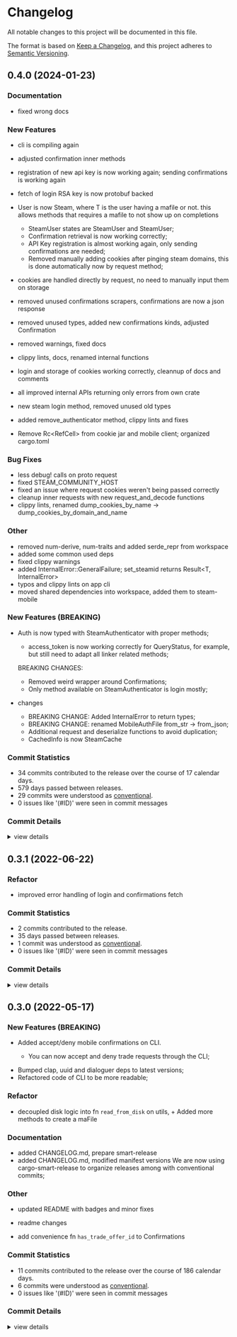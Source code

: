 # Changelog

All notable changes to this project will be documented in this file.

The format is based on [Keep a Changelog](https://keepachangelog.com/en/1.0.0/),
and this project adheres to [Semantic Versioning](https://semver.org/spec/v2.0.0.html).

## 0.4.0 (2024-01-23)

### Documentation

 - <csr-id-0142d141bebfbe9d641ef98098ee9f9c8acd1757/> fixed wrong docs

### New Features

 - <csr-id-fe6c19345b15cb4b63f75b05418e0213e8b2b665/> cli is compiling again
 - <csr-id-8fea774279551db86f6b92315a059ab5339ced9b/> adjusted confirmation inner methods
 - <csr-id-c3b7298bf8593a494e51078bb7b4b31582783835/> registration of new api key is now working again; sending confirmations is working again
 - <csr-id-485daa67302716dbdd7c3de61722db4adda34727/> fetch of login RSA key is now protobuf backed
 - <csr-id-db6e83a347b6aa3df4f0e1811cd354861839934d/> User is now Steam<T>, where T is the user having a mafile or not.
   this allows methods that requires a mafile to not show up on completions
   
   * SteamUser states are SteamUser<PresentMaFile> and SteamUser<AbsentMaFile>;
   * Confirmation retrieval is now working correctly;
   * API Key registration is almost working again, only sending confirmations are
   needed;
   * Removed manually adding cookies after pinging steam domains, this is done
   automatically now by request method;
 - <csr-id-9d864866b00e05bcf1cb1b7db389b5a2a4c11557/> cookies are handled directly by request, no need to manually input them on storage
 - <csr-id-65121ed55a3eb6d6b3068cc7d6ffe0bf6dc74c06/> removed unused confirmations scrapers, confirmations are now a json response
 - <csr-id-42998bd67bd0fc0bdae73db9b191ebc3461fb551/> removed unused types, added new confirmations kinds, adjusted Confirmation
 - <csr-id-8cf954b4d03e29891ea37f219c086b025faab05d/> removed warnings, fixed docs
 - <csr-id-95568ed52550c821212862ad0515e3cf2a69b6f4/> clippy lints, docs, renamed internal functions
 - <csr-id-897479ea62281f23a222bf735ceda6a22c557046/> login and storage of cookies working correctly, cleannup of docs and comments
 - <csr-id-02f302c9e67aebab3a7c9a892100b12fd5537de0/> all improved internal APIs returning only errors from own crate
 - <csr-id-fb218a3bdb7a047050c307b47c29800e51c59608/> new steam login method, removed unused old types
 - <csr-id-cad5810fed6cc3298a9497cb367ca7ebbb113d96/> added remove_authenticator method, clippy lints and fixes
 - <csr-id-d88d9c3cd338c670db487bda8482ebb33ddb76b6/> Remove Rc<RefCell<T>> from cookie jar and mobile client; organized cargo.toml

### Bug Fixes

 - <csr-id-d7799dd1f1eea85e0af06f50b4b791bfe0697b9c/> less debug! calls on proto request
 - <csr-id-996e28a7930f76adc8dd95ff90052557540e027d/> fixed STEAM_COMMUNITY_HOST
 - <csr-id-6505161011e05dad07450761006aae803858458d/> fixed an issue where request cookies weren't being passed correctly
 - <csr-id-7bdf9dff27171abb268cb7982c606f76c42b0267/> cleanup inner requests with new request_and_decode functions
 - <csr-id-d4323529730939b9dffa5af1aa0768591d414577/> clippy lints, renamed dump_cookies_by_name -> dump_cookies_by_domain_and_name

### Other

 - <csr-id-154212b00831bebc6ff4b7c351fee7c78dc90aa2/> removed num-derive, num-traits and added serde_repr from workspace
 - <csr-id-f37078a6c55650561b60faa6e9daac0b04efad41/> added some common used deps
 - <csr-id-179492088b413f18b5a6ea83167a2d5c807f58cc/> fixed clippy warnings
 - <csr-id-6457ec23fabec9fe7965b93eabea3ca4b850fe33/> added InternalError::GeneralFailure; set_steamid returns Result<T, InternalError>
 - <csr-id-54af8c01c71bbc511eae6d37e537b465842fe226/> typos and clippy lints on app cli
 - <csr-id-af9b9350dcefdf5e74e71fa890a365ac508571c4/> moved shared dependencies into workspace, added them to steam-mobile

### New Features (BREAKING)

 - <csr-id-d043dd67293431c9a81ee7c5f5b4e02e955c32e8/> Auth is now typed with SteamAuthenticator<Authenticated> with proper methods;
   * access_token is now working correctly for QueryStatus, for example, but still
   need to adapt all linker related methods;
   
   BREAKING CHANGES:
   * Removed weird wrapper around Confirmations;
   * Only method available on SteamAuthenticator<Unauthenticated> is login mostly;
 - <csr-id-757ff98ce1b619715ea076b4241e3252156e0757/> changes
   * BREAKING CHANGE: Added InternalError to return types;
   * BREAKING CHANGE: renamed MobileAuthFile from_str -> from_json;
   * Additional request and deserialize functions to avoid duplication;
   * CachedInfo is now SteamCache

### Commit Statistics

<csr-read-only-do-not-edit/>

 - 34 commits contributed to the release over the course of 17 calendar days.
 - 579 days passed between releases.
 - 29 commits were understood as [conventional](https://www.conventionalcommits.org).
 - 0 issues like '(#ID)' were seen in commit messages

### Commit Details

<csr-read-only-do-not-edit/>

<details><summary>view details</summary>

 * **Uncategorized**
    - Merge pull request #17 from saskenuba/mobile-confirmations-fix ([`bbec693`](https://github.com/saskenuba/SteamHelper-rs/commit/bbec69346043c586fcd3d8cdf2b04cc732f0b0d5))
    - Cli is compiling again ([`fe6c193`](https://github.com/saskenuba/SteamHelper-rs/commit/fe6c19345b15cb4b63f75b05418e0213e8b2b665))
    - Adjusted confirmation inner methods ([`8fea774`](https://github.com/saskenuba/SteamHelper-rs/commit/8fea774279551db86f6b92315a059ab5339ced9b))
    - Registration of new api key is now working again; sending confirmations is working again ([`c3b7298`](https://github.com/saskenuba/SteamHelper-rs/commit/c3b7298bf8593a494e51078bb7b4b31582783835))
    - Less debug! calls on proto request ([`d7799dd`](https://github.com/saskenuba/SteamHelper-rs/commit/d7799dd1f1eea85e0af06f50b4b791bfe0697b9c))
    - Fixed STEAM_COMMUNITY_HOST ([`996e28a`](https://github.com/saskenuba/SteamHelper-rs/commit/996e28a7930f76adc8dd95ff90052557540e027d))
    - Fetch of login RSA key is now protobuf backed ([`485daa6`](https://github.com/saskenuba/SteamHelper-rs/commit/485daa67302716dbdd7c3de61722db4adda34727))
    - User is now Steam<T>, where T is the user having a mafile or not. ([`db6e83a`](https://github.com/saskenuba/SteamHelper-rs/commit/db6e83a347b6aa3df4f0e1811cd354861839934d))
    - Cookies are handled directly by request, no need to manually input them on storage ([`9d86486`](https://github.com/saskenuba/SteamHelper-rs/commit/9d864866b00e05bcf1cb1b7db389b5a2a4c11557))
    - Removed num-derive, num-traits and added serde_repr from workspace ([`154212b`](https://github.com/saskenuba/SteamHelper-rs/commit/154212b00831bebc6ff4b7c351fee7c78dc90aa2))
    - Removed unused confirmations scrapers, confirmations are now a json response ([`65121ed`](https://github.com/saskenuba/SteamHelper-rs/commit/65121ed55a3eb6d6b3068cc7d6ffe0bf6dc74c06))
    - Removed unused types, added new confirmations kinds, adjusted Confirmation ([`42998bd`](https://github.com/saskenuba/SteamHelper-rs/commit/42998bd67bd0fc0bdae73db9b191ebc3461fb551))
    - Feat!(mobile): now all login is done through valid prototobufs ([`73862f1`](https://github.com/saskenuba/SteamHelper-rs/commit/73862f108903225537ab2c3a7eb489caeab2ad13))
    - Added some common used deps ([`f37078a`](https://github.com/saskenuba/SteamHelper-rs/commit/f37078a6c55650561b60faa6e9daac0b04efad41))
    - Merge pull request #16 from saskenuba/typed-mobile-refactor ([`4048602`](https://github.com/saskenuba/SteamHelper-rs/commit/4048602966d0a9981edc61253c7c74ba370c81b7))
    - Auth is now typed with SteamAuthenticator<Authenticated> with proper methods; ([`d043dd6`](https://github.com/saskenuba/SteamHelper-rs/commit/d043dd67293431c9a81ee7c5f5b4e02e955c32e8))
    - Merge pull request #15 from saskenuba/steam-mobile-login-revamp ([`d6cf2ef`](https://github.com/saskenuba/SteamHelper-rs/commit/d6cf2ef64b3efbd95dbd7d8de738c2a7d956ff2d))
    - Fixed clippy warnings ([`1794920`](https://github.com/saskenuba/SteamHelper-rs/commit/179492088b413f18b5a6ea83167a2d5c807f58cc))
    - Fixed wrong docs ([`0142d14`](https://github.com/saskenuba/SteamHelper-rs/commit/0142d141bebfbe9d641ef98098ee9f9c8acd1757))
    - Fixed an issue where request cookies weren't being passed correctly ([`6505161`](https://github.com/saskenuba/SteamHelper-rs/commit/6505161011e05dad07450761006aae803858458d))
    - Removed warnings, fixed docs ([`8cf954b`](https://github.com/saskenuba/SteamHelper-rs/commit/8cf954b4d03e29891ea37f219c086b025faab05d))
    - Clippy lints, docs, renamed internal functions ([`95568ed`](https://github.com/saskenuba/SteamHelper-rs/commit/95568ed52550c821212862ad0515e3cf2a69b6f4))
    - Login and storage of cookies working correctly, cleannup of docs and comments ([`897479e`](https://github.com/saskenuba/SteamHelper-rs/commit/897479ea62281f23a222bf735ceda6a22c557046))
    - Added InternalError::GeneralFailure; set_steamid returns Result<T, InternalError> ([`6457ec2`](https://github.com/saskenuba/SteamHelper-rs/commit/6457ec23fabec9fe7965b93eabea3ca4b850fe33))
    - Typos and clippy lints on app cli ([`54af8c0`](https://github.com/saskenuba/SteamHelper-rs/commit/54af8c01c71bbc511eae6d37e537b465842fe226))
    - Cleanup inner requests with new request_and_decode functions ([`7bdf9df`](https://github.com/saskenuba/SteamHelper-rs/commit/7bdf9dff27171abb268cb7982c606f76c42b0267))
    - Changes ([`757ff98`](https://github.com/saskenuba/SteamHelper-rs/commit/757ff98ce1b619715ea076b4241e3252156e0757))
    - All improved internal APIs returning only errors from own crate ([`02f302c`](https://github.com/saskenuba/SteamHelper-rs/commit/02f302c9e67aebab3a7c9a892100b12fd5537de0))
    - New steam login method, removed unused old types ([`fb218a3`](https://github.com/saskenuba/SteamHelper-rs/commit/fb218a3bdb7a047050c307b47c29800e51c59608))
    - Clippy lints, renamed dump_cookies_by_name -> dump_cookies_by_domain_and_name ([`d432352`](https://github.com/saskenuba/SteamHelper-rs/commit/d4323529730939b9dffa5af1aa0768591d414577))
    - Feat!(mobile): refactored Confirmations API to return Iterators on methods ([`2ae8d2b`](https://github.com/saskenuba/SteamHelper-rs/commit/2ae8d2bc84165d28b2b62348d006bae4b25d7f97))
    - Moved shared dependencies into workspace, added them to steam-mobile ([`af9b935`](https://github.com/saskenuba/SteamHelper-rs/commit/af9b9350dcefdf5e74e71fa890a365ac508571c4))
    - Added remove_authenticator method, clippy lints and fixes ([`cad5810`](https://github.com/saskenuba/SteamHelper-rs/commit/cad5810fed6cc3298a9497cb367ca7ebbb113d96))
    - Remove Rc<RefCell<T>> from cookie jar and mobile client; organized cargo.toml ([`d88d9c3`](https://github.com/saskenuba/SteamHelper-rs/commit/d88d9c3cd338c670db487bda8482ebb33ddb76b6))
</details>

## 0.3.1 (2022-06-22)

<csr-id-e266af7ab0b709059f71c63e4e73eeea323fd1d4/>

### Refactor

 - <csr-id-e266af7ab0b709059f71c63e4e73eeea323fd1d4/> improved error handling of login and confirmations fetch


### Commit Statistics

<csr-read-only-do-not-edit/>

 - 2 commits contributed to the release.
 - 35 days passed between releases.
 - 1 commit was understood as [conventional](https://www.conventionalcommits.org).
 - 0 issues like '(#ID)' were seen in commit messages

### Commit Details

<csr-read-only-do-not-edit/>

<details><summary>view details</summary>

 * **Uncategorized**
    - Release steam-mobile v0.3.1 ([`0f532de`](https://github.com/saskenuba/SteamHelper-rs/commit/0f532dec00d961de6122295769aea6a5e9accd70))
    - Improved error handling of login and confirmations fetch ([`e266af7`](https://github.com/saskenuba/SteamHelper-rs/commit/e266af7ab0b709059f71c63e4e73eeea323fd1d4))
</details>

## 0.3.0 (2022-05-17)

<csr-id-0fc7ca6876a61d07945a4f6d5a0a937a44fe6af2/>
<csr-id-14404f4fd83c4c74893e3888693398d98bc3f199/>
<csr-id-5be4545d48846cf7e6ba166a545ce77fd451b26a/>
<csr-id-23f13a9e8927375f8a5dcd5be005e1c878132157/>

### New Features (BREAKING)

 - <csr-id-fdcf4076fe266964f5e8c9aa5beb81ab38281a51/> Added accept/deny mobile confirmations on CLI.
   * You can now accept and deny trade requests through the CLI;
* Bumped clap, uuid and dialoguer deps to latest versions;
* Refactored code of CLI to be more readable;

### Refactor

 - <csr-id-0fc7ca6876a61d07945a4f6d5a0a937a44fe6af2/> decoupled disk logic into fn `read_from_disk` on utils, +
   Added more methods to create a maFile

### Documentation

 - <csr-id-60e3691a305ec8cd3f32fdf5ed68f6b28185b42d/> added CHANGELOG.md, prepare smart-release
 - <csr-id-fb87360214c2f6d1319f467b82b27706ae157111/> added CHANGELOG.md, modified manifest versions
   We are now using cargo-smart-release to organize releases among with
   conventional commits;

### Other

 - <csr-id-14404f4fd83c4c74893e3888693398d98bc3f199/> updated README with badges and minor fixes

 - <csr-id-5be4545d48846cf7e6ba166a545ce77fd451b26a/> readme changes

 - <csr-id-23f13a9e8927375f8a5dcd5be005e1c878132157/> add convenience fn `has_trade_offer_id` to Confirmations


### Commit Statistics

<csr-read-only-do-not-edit/>

 - 11 commits contributed to the release over the course of 186 calendar days.
 - 6 commits were understood as [conventional](https://www.conventionalcommits.org).
 - 0 issues like '(#ID)' were seen in commit messages

### Commit Details

<csr-read-only-do-not-edit/>

<details><summary>view details</summary>

 * **Uncategorized**
    - Release steamid-parser v0.2.1, steam-mobile v0.3.0 ([`fd04253`](https://github.com/saskenuba/SteamHelper-rs/commit/fd0425344eb5d24093154320cc0ed81bf82a0b1a))
    - Release steamid-parser v0.2.1, steam-mobile v0.3.0 ([`ea7632d`](https://github.com/saskenuba/SteamHelper-rs/commit/ea7632d2fe5fcd85b48315f246f815afba88e62e))
    - Release steam-language-gen-derive v0.1.2, steam-protobuf v0.1.2, steam-language-gen v0.1.2, steam-totp v0.2.2, steamid-parser v0.2.1, steam-mobile v0.3.0 ([`cf773b0`](https://github.com/saskenuba/SteamHelper-rs/commit/cf773b07e0ae68376bf960d12f94ecb96afa9211))
    - Added CHANGELOG.md, modified manifest versions ([`fb87360`](https://github.com/saskenuba/SteamHelper-rs/commit/fb87360214c2f6d1319f467b82b27706ae157111))
    - Added accept/deny mobile confirmations on CLI. ([`fdcf407`](https://github.com/saskenuba/SteamHelper-rs/commit/fdcf4076fe266964f5e8c9aa5beb81ab38281a51))
    - Decoupled disk logic into fn `read_from_disk` on utils, + ([`0fc7ca6`](https://github.com/saskenuba/SteamHelper-rs/commit/0fc7ca6876a61d07945a4f6d5a0a937a44fe6af2))
    - Updated README with badges and minor fixes ([`14404f4`](https://github.com/saskenuba/SteamHelper-rs/commit/14404f4fd83c4c74893e3888693398d98bc3f199))
    - Readme changes ([`5be4545`](https://github.com/saskenuba/SteamHelper-rs/commit/5be4545d48846cf7e6ba166a545ce77fd451b26a))
    - Add convenience fn `has_trade_offer_id` to Confirmations ([`23f13a9`](https://github.com/saskenuba/SteamHelper-rs/commit/23f13a9e8927375f8a5dcd5be005e1c878132157))
    - (mobile, trading): fixes to manifest ([`43c3984`](https://github.com/saskenuba/SteamHelper-rs/commit/43c3984bf594bf6eb3d82c7c955e0b35d8db3d48))
    - Renamed from steam-auth to steam-mobile because of crates.io ([`749e6fc`](https://github.com/saskenuba/SteamHelper-rs/commit/749e6fc8c36af282ba18492e0b9f9f53ec7d00ed))
</details>

